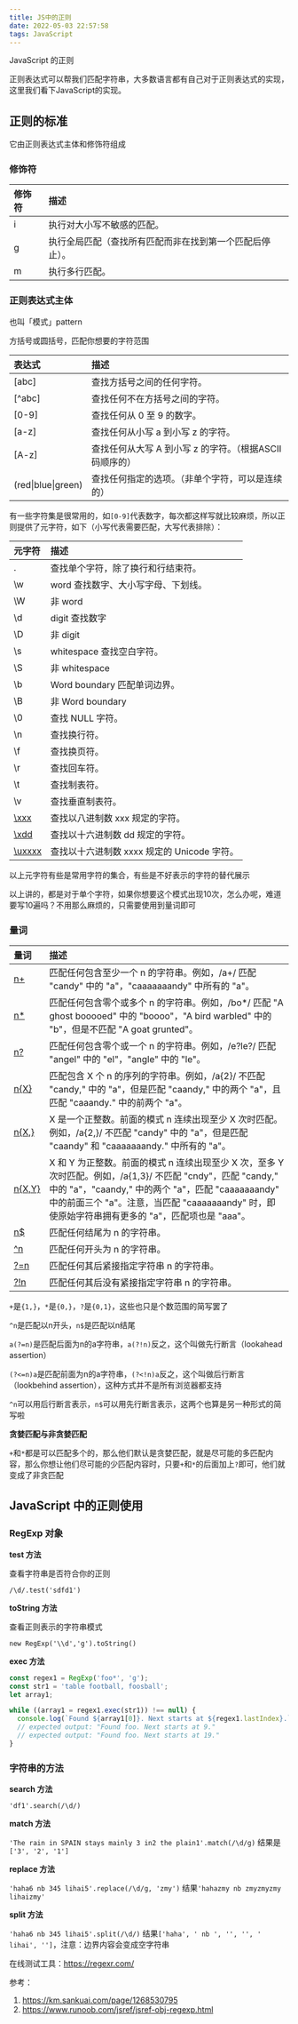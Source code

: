 ```yaml
---
title: JS中的正则
date: 2022-05-03 22:57:58
tags: JavaScript
---
```






JavaScript 的正则



正则表达式可以帮我们匹配字符串，大多数语言都有自己对于正则表达式的实现，这里我们看下JavaScript的实现。

## 正则的标准

它由正则表达式主体和修饰符组成

### 修饰符

| 修饰符 | 描述                                                     |
| :----- | :------------------------------------------------------- |
| i      | 执行对大小写不敏感的匹配。                               |
| g      | 执行全局匹配（查找所有匹配而非在找到第一个匹配后停止）。 |
| m      | 执行多行匹配。                                           |



### 正则表达式主体

也叫「模式」pattern

方括号或圆括号，匹配你想要的字符范围

| 表达式             | 描述                                                    |
| :----------------- | :------------------------------------------------------ |
| [abc]              | 查找方括号之间的任何字符。                              |
| [^abc]             | 查找任何不在方括号之间的字符。                          |
| [0-9]              | 查找任何从 0 至 9 的数字。                              |
| [a-z]              | 查找任何从小写 a 到小写 z 的字符。                      |
| [A-z]              | 查找任何从大写 A 到小写 z 的字符。（根据ASCII码顺序的） |
| (red\|blue\|green) | 查找任何指定的选项。（非单个字符，可以是连续的）        |



有一些字符集是很常用的，如`[0-9]`代表数字，每次都这样写就比较麻烦，所以正则提供了元字符，如下（小写代表需要匹配，大写代表排除）：

| 元字符                                                       | 描述                                        |
| :----------------------------------------------------------- | :------------------------------------------ |
| .                                                            | 查找单个字符，除了换行和行结束符。          |
| \w                                                           | word 查找数字、大小写字母、下划线。         |
| \W                                                           | 非 word                                     |
| \d                                                           | digit 查找数字                              |
| \D                                                           | 非 digit                                    |
| \s                                                           | whitespace 查找空白字符。                   |
| \S                                                           | 非 whitespace                               |
| \b                                                           | Word boundary 匹配单词边界。                |
| \B                                                           | 非 Word boundary                            |
| \0                                                           | 查找 NULL 字符。                            |
| \n                                                           | 查找换行符。                                |
| \f                                                           | 查找换页符。                                |
| \r                                                           | 查找回车符。                                |
| \t                                                           | 查找制表符。                                |
| \v                                                           | 查找垂直制表符。                            |
| [\xxx](https://www.runoob.com/jsref/jsref-regexp-octal.html) | 查找以八进制数 xxx 规定的字符。             |
| [\xdd](https://www.runoob.com/jsref/jsref-regexp-hex.html)   | 查找以十六进制数 dd 规定的字符。            |
| [\uxxxx](https://www.runoob.com/jsref/jsref-regexp-unicode-hex.html) | 查找以十六进制数 xxxx 规定的 Unicode 字符。 |

以上元字符有些是常用字符的集合，有些是不好表示的字符的替代展示

以上讲的，都是对于单个字符，如果你想要这个模式出现10次，怎么办呢，难道要写10遍吗？不用那么麻烦的，只需要使用到量词即可

### 量词

| 量词                                                         | 描述                                                         |
| :----------------------------------------------------------- | :----------------------------------------------------------- |
| [n+](https://www.runoob.com/jsref/jsref-regexp-onemore.html) | 匹配任何包含至少一个 n 的字符串。例如，/a+/ 匹配 "candy" 中的 "a"，"caaaaaaandy" 中所有的 "a"。 |
| [n*](https://www.runoob.com/jsref/jsref-regexp-zeromore.html) | 匹配任何包含零个或多个 n 的字符串。例如，/bo*/ 匹配 "A ghost booooed" 中的 "boooo"，"A bird warbled" 中的 "b"，但是不匹配 "A goat grunted"。 |
| [n?](https://www.runoob.com/jsref/jsref-regexp-zeroone.html) | 匹配任何包含零个或一个 n 的字符串。例如，/e?le?/ 匹配 "angel" 中的 "el"，"angle" 中的 "le"。 |
| [n{X}](https://www.runoob.com/jsref/jsref-regexp-nx.html)    | 匹配包含 X 个 n 的序列的字符串。例如，/a{2}/ 不匹配 "candy," 中的 "a"，但是匹配 "caandy," 中的两个 "a"，且匹配 "caaandy." 中的前两个 "a"。 |
| [n{X,}](https://www.runoob.com/jsref/jsref-regexp-nxcomma.html) | X 是一个正整数。前面的模式 n 连续出现至少 X 次时匹配。例如，/a{2,}/ 不匹配 "candy" 中的 "a"，但是匹配 "caandy" 和 "caaaaaaandy." 中所有的 "a"。 |
| [n{X,Y}](https://www.runoob.com/jsref/jsref-regexp-nxy.html) | X 和 Y 为正整数。前面的模式 n 连续出现至少 X 次，至多 Y 次时匹配。例如，/a{1,3}/ 不匹配 "cndy"，匹配 "candy," 中的 "a"，"caandy," 中的两个 "a"，匹配 "caaaaaaandy" 中的前面三个 "a"。注意，当匹配 "caaaaaaandy" 时，即使原始字符串拥有更多的 "a"，匹配项也是 "aaa"。 |
| [n$](https://www.runoob.com/jsref/jsref-regexp-ndollar.html) | 匹配任何结尾为 n 的字符串。                                  |
| [^n](https://www.runoob.com/jsref/jsref-regexp-ncaret.html)  | 匹配任何开头为 n 的字符串。                                  |
| [?=n](https://www.runoob.com/jsref/jsref-regexp-nfollow.html) | 匹配任何其后紧接指定字符串 n 的字符串。                      |
| [?!n](https://www.runoob.com/jsref/jsref-regexp-nfollow-not.html) | 匹配任何其后没有紧接指定字符串 n 的字符串。                  |

`+`是`{1,}`，`*`是`{0,}`，`?`是`{0,1}`，这些也只是个数范围的简写罢了

`^n`是匹配以n开头，`n$`是匹配以n结尾

`a(?=n)`是匹配后面为n的a字符串，`a(?!n)`反之，这个叫做先行断言（lookahead assertion）

`(?<=n)a`是匹配前面为n的a字符串，`(?<!n)a`反之，这个叫做后行断言（lookbehind assertion），这种方式并不是所有浏览器都支持

`^n`可以用后行断言表示，`n$`可以用先行断言表示，这两个也算是另一种形式的简写啦

**贪婪匹配与非贪婪匹配**

`+`和`*`都是可以匹配多个的，那么他们默认是贪婪匹配，就是尽可能的多匹配内容，那么你想让他们尽可能的少匹配内容时，只要`+`和`*`的后面加上`?`即可，他们就变成了非贪匹配

## JavaScript 中的正则使用

### RegExp 对象



**test 方法**

查看字符串是否符合你的正则

`/\d/.test('sdfd1')`

**toString 方法**

查看正则表示的字符串模式

`new RegExp('\\d','g').toString()`

**exec 方法**

```js
const regex1 = RegExp('foo*', 'g');
const str1 = 'table football, foosball';
let array1;

while ((array1 = regex1.exec(str1)) !== null) {
  console.log(`Found ${array1[0]}. Next starts at ${regex1.lastIndex}.`);
  // expected output: "Found foo. Next starts at 9."
  // expected output: "Found foo. Next starts at 19."
}
```



### 字符串的方法

**search 方法**

`'df1'.search(/\d/)`

**match 方法**

`'The rain in SPAIN stays mainly 3 in2 the plain1'.match(/\d/g)` 结果是 `['3', '2', '1']`

**replace 方法**

`'haha6 nb 345 lihai5'.replace(/\d/g, 'zmy')` 结果`'hahazmy nb zmyzmyzmy lihaizmy'`

**split 方法**

`'haha6 nb 345 lihai5'.split(/\d/)` 结果`['haha', ' nb ', '', '', ' lihai', '']`，注意：边界内容会变成空字符串



在线测试工具：https://regexr.com/

参考：

1. https://km.sankuai.com/page/1268530795
2. https://www.runoob.com/jsref/jsref-obj-regexp.html











